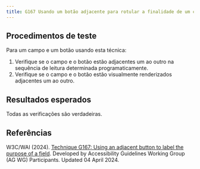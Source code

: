 ```yaml
---
title: G167 Usando um botão adjacente para rotular a finalidade de um campo
---
```


## Procedimentos de teste

Para um campo e um botão usando esta técnica:
1. Verifique se o campo e o botão estão adjacentes um ao outro na sequência de leitura determinada programaticamente.
2. Verifique se o campo e o botão estão visualmente renderizados adjacentes um ao outro.

## Resultados esperados
Todas as verificações são verdadeiras.

## Referências

W3C/WAI (2024). [Technique G167: Using an adjacent button to label the purpose of a field](https://www.w3.org/WAI/WCAG22/Techniques/general/G167). Developed by Accessibility Guidelines Working Group (AG WG) Participants. Updated 04 April 2024.